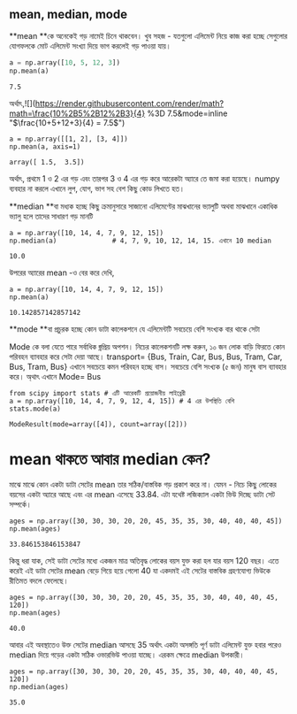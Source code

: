 ## mean, median, mode

**mean **কে অনেকেই গড় নামেই চিনে থাকবেন। খুব সহজ - যতগুলো এলিমেন্ট নিয়ে কাজ করা হচ্ছে সেগুলোর যোগফলকে মোট এলিমেন্ট সংখ্যা দিয়ে ভাগ করলেই গড় পাওয়া যায়।

```py
a = np.array([10, 5, 12, 3])
np.mean(a)
```

```
7.5
```

অর্থাৎ,![](https://render.githubusercontent.com/render/math?math=\frac{10%2B5%2B12%2B3}{4} %3D 7.5&mode=inline "$\frac{10+5+12+3}{4} = 7.5$")

```
a = np.array([[1, 2], [3, 4]])
np.mean(a, axis=1)
```

```
array([ 1.5,  3.5])
```

অর্থাৎ, প্রথমে 1 ও 2 এর গড় এবং তারপর 3 ও 4 এর গড় করে আরেকটা অ্যারে তে জমা করা হয়েছে। numpy ব্যবহার না করলে এখানে লুপ, যোগ, ভাগ সহ বেশ কিছু কোড লিখতে হত।

**median **বা মধ্যক হচ্ছে কিছু ক্রমানুসারে সাজানো এলিমেণ্টের মাঝখানের ভ্যালুটি অথবা মাঝখানে একাধিক ভ্যালু হলে তাদের সাধারণ গড় মানটি

```
a = np.array([10, 14, 4, 7, 9, 12, 15])
np.median(a)              # 4, 7, 9, 10, 12, 14, 15. এখানে 10 median
```

```
10.0
```

উপরের অ্যারের mean -ও বের করে দেখি,

```
a = np.array([10, 14, 4, 7, 9, 12, 15])
np.mean(a)
```

```
10.142857142857142
```

**mode **বা প্রচুরক হচ্ছে কোন ডাটা কালেকশনে যে এলিমেন্টটি সবচেয়ে বেশি সংখ্যক বার থাকে সেটা

Mode কে বলা যেতে পারে সর্বাধিক জ্নপ্রিয় অপশন। নিচের কালেকশনটি লক্ষ করুন, ১০ জন লোক বাড়ি ফিরতে কোন পরিবহন ব্যাবহার করে সেটা দেয়া আছে।  transport= {Bus, Train, Car, Bus, Bus, Tram, Car, Bus, Tram, Bus} 
এখানে সবচেয়ে কমন পরিবহন হচ্ছে বাস। সবচেয়ে বেশি সংখ্যক (৫ জন) মানুষ বাস ব্যাবহার করে। অ্থাৎ এখানে Mode= Bus  
```
from scipy import stats # এটি আরেকটি প্রয়োজনীয় লাইব্রেরী
a = np.array([10, 14, 4, 7, 9, 12, 4, 15]) # 4 এর উপস্থিতি বেশি
stats.mode(a)
```

```
ModeResult(mode=array([4]), count=array([2]))
```

# mean থাকতে আবার median কেন?

মাঝে মাঝে কোন একটা ডাটা সেটের mean তার সঠিক/বাস্তবিক গড় প্রকাশ করে না। যেমন - নিচে কিছু লোকের বয়সের একটা অ্যারে আছে এবং এর mean এসেছে 33.84. এটা যথেষ্ট লজিক্যাল একটা ভিউ দিচ্ছে ডাটা সেট সম্পর্কে।

```
ages = np.array([30, 30, 30, 20, 20, 45, 35, 35, 30, 40, 40, 40, 45])
np.mean(ages)
```

```
33.846153846153847
```

কিন্তু ধরা যাক, সেই ডাটা সেটের মধ্যে একজন মাত্র অতিবৃদ্ধ লোকের বয়স যুক্ত করা হল যার বয়স 120 বছর। এতে করেই এই ডাটা সেটের mean বেড়ে গিয়ে হয়ে গেলো 40 যা একদমই এই সেটের বাস্তবিক গ্রহণযোগ্য ভিউকে রীতিমত বদলে ফেলেছে।

```
ages = np.array([30, 30, 30, 20, 20, 45, 35, 35, 30, 40, 40, 40, 45, 120])
np.mean(ages)
```

```
40.0
```

আবার এই অবস্থাতেও উক্ত সেটের median আসছে 35 অর্থাৎ একটা অসঙ্গতি পূর্ণ ডাটা এলিমেন্ট যুক্ত হবার পরেও median দিয়ে গড়ের একটা সঠিক ওভারভিউ পাওয়া যাচ্ছে। এরকম ক্ষেত্রে median উপকারী।

```
ages = np.array([30, 30, 30, 20, 20, 45, 35, 35, 30, 40, 40, 40, 45, 120])
np.median(ages)
```

```
35.0
```



